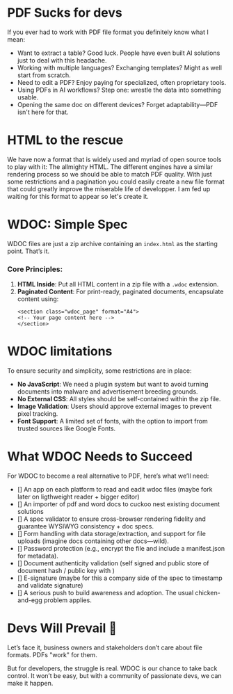 # PDF Sucks for devs

If you ever had to work with PDF file format you definitely know what I mean:

- Want to extract a table? Good luck. People have even built AI solutions just to deal with this headache.
- Working with multiple languages? Exchanging templates? Might as well start from scratch.
- Need to edit a PDF? Enjoy paying for specialized, often proprietary tools.
- Using PDFs in AI workflows? Step one: wrestle the data into something usable.
- Opening the same doc on different devices? Forget adaptability—PDF isn't here for that.

# HTML to the rescue

We have now a format that is widely used and myriad of open source tools to play with it: The allmighty HTML.
The different engines have a similar rendering process so we should be able to match PDF quality.
With just some restrictions and a pagination you could easily create a new file format that could greatly improve the miserable life of developper.
I am fed up waiting for this format to appear so let's create it.

# WDOC: Simple Spec

WDOC files are just a zip archive containing an `index.html` as the starting point. That’s it.

### Core Principles:

1.  **HTML Inside**: Put all HTML content in a zip file with a `.wdoc` extension.
2.  **Paginated Content**: For print-ready, paginated documents, encapsulate content using:
    ```
    <section class="wdoc_page" format="A4">
    <!-- Your page content here -->
    </section>
    ```

# WDOC limitations

To ensure security and simplicity, some restrictions are in place:

- **No JavaScript**: We need a plugin system but want to avoid turning documents into malware and advertisement breeding grounds.
- **No External CSS**: All styles should be self-contained within the zip file.
- **Image Validation**: Users should approve external images to prevent pixel tracking.
- **Font Support**: A limited set of fonts, with the option to import from trusted sources like Google Fonts.

# What WDOC Needs to Succeed

For WDOC to become a real alternative to PDF, here’s what we’ll need:

- [] An app on each platform to read and eadit wdoc files (maybe fork later on ligthweight reader + bigger editor)
- [] An importer of pdf and word docs to cuckoo nest existing document solutions
- [] A spec validator to ensure cross-browser rendering fidelity and guarantee WYSIWYG consistency + doc specs.
- [] Form handling with data storage/extraction, and support for file uploads (imagine docs containing other docs—wild).
- [] Password protection (e.g., encrypt the file and include a manifest.json for metadata).
- [] Document authenticity validation (self signed and public store of document hash / public key with )
- [] E-signature (maybe for this a company side of the spec to timestamp and validate signature)
- [] A serious push to build awareness and adoption. The usual chicken-and-egg problem applies.

# Devs Will Prevail 💪

Let’s face it, business owners and stakeholders don’t care about file formats. PDFs "work" for them.

But for developers, the struggle is real. WDOC is our chance to take back control. It won’t be easy, but with a community of passionate devs, we can make it happen.

